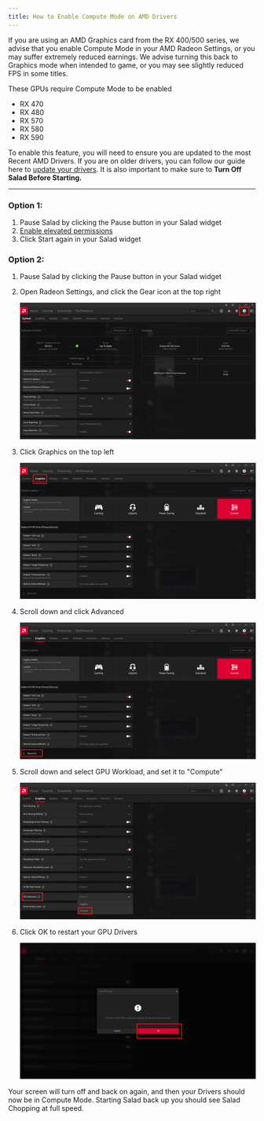```yaml
---
title: How to Enable Compute Mode on AMD Drivers
---
```


If you are using an AMD Graphics card from the RX 400/500 series, we advise that you enable Compute Mode in your AMD
Radeon Settings, or you may suffer extremely reduced earnings. We advise turning this back to Graphics mode when
intended to game, or you may see slightly reduced FPS in some titles.

These GPUs require Compute Mode to be enabled

- RX 470
- RX 480
- RX 570
- RX 580
- RX 590

To enable this feature, you will need to ensure you are updated to the most Recent AMD Drivers. If you are on older
drivers, you can follow our guide here to [update your drivers](/docs/guides/your-pc/175-how-to-update-my-amd-drivers).
It is also important to make sure to **Turn Off Salad Before Starting.**

---

### Option 1:

1. Pause Salad by clicking the Pause button in your Salad widget
2. [Enable elevated permissions](/docs/faq/salad-app/241-what-are-elevated-permissions-and-should-i-enable-them)
3. Click Start again in your Salad widget

### Option 2:

1. Pause Salad by clicking the Pause button in your Salad widget
2. Open Radeon Settings, and click the Gear icon at the top right

   ![screenshot of amd driver app](../../../../content/images/guides/your-pc/how-to-enable-compute-mode-on-amd-drivers-1.png)

3. Click Graphics on the top left

   ![screenshot of graphics tab](../../../../content/images/guides/your-pc/how-to-enable-compute-mode-on-amd-drivers-2.png)

4. Scroll down and click Advanced

   ![screenshot of advanced options](../../../../content/images/guides/your-pc/how-to-enable-compute-mode-on-amd-drivers-3.png)

5. Scroll down and select GPU Workload, and set it to "Compute"

   ![screenshot of enabling compute mode](../../../../content/images/guides/your-pc/how-to-enable-compute-mode-on-amd-drivers-4.png)

6. Click OK to restart your GPU Drivers

   ![screenshot of clicking okay](../../../../content/images/guides/your-pc/how-to-enable-compute-mode-on-amd-drivers-5.png)

Your screen will turn off and back on again, and then your Drivers should now be in Compute Mode. Starting Salad back up
you should see Salad Chopping at full speed.
